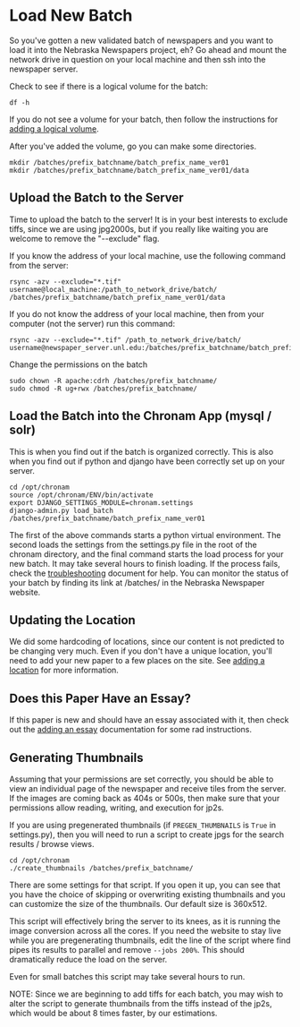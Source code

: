 Load New Batch
==============

So you've gotten a new validated batch of newspapers and you want to load it into the Nebraska Newspapers project, eh?  Go ahead and mount the network drive in question on your local machine and then ssh into the newspaper server.

Check to see if there is a logical volume for the batch:

    df -h

If you do not see a volume for your batch, then follow the instructions for [adding a logical volume](./add_volume.md).

After you've added the volume, go you can make some directories.

    mkdir /batches/prefix_batchname/batch_prefix_name_ver01
    mkdir /batches/prefix_batchname/batch_prefix_name_ver01/data


Upload the Batch to the Server
---------------

Time to upload the batch to the server!  It is in your best interests to exclude tiffs, since we are using jpg2000s, but if you really like waiting you are welcome to remove the "--exclude" flag.

If you know the address of your local machine, use the following command from the server:

    rsync -azv --exclude="*.tif" username@local_machine:/path_to_network_drive/batch/ /batches/prefix_batchname/batch_prefix_name_ver01/data

If you do not know the address of your local machine, then from your computer (not the server) run this command:

    rsync -azv --exclude="*.tif" /path_to_network_drive/batch/ username@newspaper_server.unl.edu:/batches/prefix_batchname/batch_prefix_name_ver01/data

Change the permissions on the batch

    sudo chown -R apache:cdrh /batches/prefix_batchname/
    sudo chmod -R ug+rwx /batches/prefix_batchname/

Load the Batch into the Chronam App (mysql / solr)
---------------

This is when you find out if the batch is organized correctly.  This is also when you find out if python and django have been correctly set up on your server.

    cd /opt/chronam
    source /opt/chronam/ENV/bin/activate
    export DJANGO_SETTINGS_MODULE=chronam.settings
    django-admin.py load_batch /batches/prefix_batchname/batch_prefix_name_ver01

The first of the above commands starts a python virtual environment.  The second loads the settings from the settings.py file in the root of the chronam directory, and the final command starts the load process for your new batch.  It may take several hours to finish loading.  If the process fails, check the [troubleshooting](./troubleshooting.md) document for help.  You can monitor the status of your batch by finding its link at /batches/ in the Nebraska Newspaper website.

Updating the Location
---------------

We did some hardcoding of locations, since our content is not predicted to be changing very much.  Even if you don't have a unique location, you'll need to add your new paper to a few places on the site.  See [adding a location](location.md) for more information.

Does this Paper Have an Essay?
--------------

If this paper is new and should have an essay associated with it, then check out the [adding an essay](essays.md) documentation for some rad instructions.

Generating Thumbnails
--------------

Assuming that your permissions are set correctly, you should be able to view an individual page of the newspaper and receive tiles from the server.  If the images are coming back as 404s or 500s, then make sure that your permissions allow reading, writing, and execution for jp2s.

If you are using pregenerated thumbnails (if `PREGEN_THUMBNAILS` is `True` in settings.py), then you will need to run a script to create jpgs for the search results / browse views.

    cd /opt/chronam
    ./create_thumbnails /batches/prefix_batchname/

There are some settings for that script.  If you open it up, you can see that you have the choice of skipping or overwriting existing thumbnails and you can customize the size of the thumbnails.  Our default size is 360x512.

This script will effectively bring the server to its knees, as it is running the image conversion across all the cores.  If you need the website to stay live while you are pregenerating thumbnails, edit the line of the script where find pipes its results to parallel and remove `--jobs 200%`.  This should dramatically reduce the load on the server.

Even for small batches this script may take several hours to run.

NOTE:  Since we are beginning to add tiffs for each batch, you may wish to alter the script to generate thumbnails from the tiffs instead of the jp2s, which would be about 8 times faster, by our estimations.
